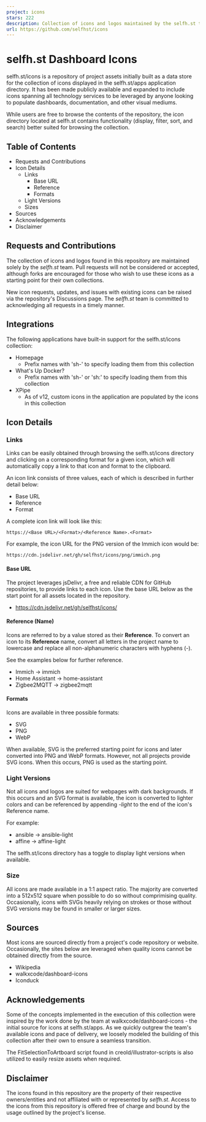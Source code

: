 ```yaml
---
project: icons
stars: 222
description: Collection of icons and logos maintained by the selfh.st team
url: https://github.com/selfhst/icons
---
```


selfh.st Dashboard Icons
========================

selfh.st/icons is a repository of project assets initially built as a data store for the collection of icons displayed in the selfh.st/apps application directory. It has been made publicly available and expanded to include icons spanning all technology services to be leveraged by anyone looking to populate dashboards, documentation, and other visual mediums.

While users are free to browse the contents of the repository, the icon directory located at selfh.st contains functionality (display, filter, sort, and search) better suited for browsing the collection.

Table of Contents
-----------------

-   Requests and Contributions
-   Icon Details
    -   Links
        -   Base URL
        -   Reference
        -   Formats
    -   Light Versions
    -   Sizes
-   Sources
-   Acknowledgements
-   Disclaimer

Requests and Contributions
--------------------------

The collection of icons and logos found in this repository are maintained solely by the _selfh.st_ team. Pull requests will not be considered or accepted, although forks are encouraged for those who wish to use these icons as a starting point for their own collections.

New icon requests, updates, and issues with existing icons can be raised via the repository's Discussions page. The _selfh.st_ team is committed to acknowledging all requests in a timely manner.

Integrations
------------

The following applications have built-in support for the selfh.st/icons collection:

-   Homepage
    -   Prefix names with 'sh-' to specify loading them from this collection
-   What's Up Docker?
    -   Prefix names with 'sh-' or 'sh:' to specify loading them from this collection
-   XPipe
    -   As of v12, custom icons in the application are populated by the icons in this collection

Icon Details
------------

### Links

Links can be easily obtained through browsing the selfh.st/icons directory and clicking on a corresponding format for a given icon, which will automatically copy a link to that icon and format to the clipboard.

An icon link consists of three values, each of which is described in further detail below:

-   Base URL
-   Reference
-   Format

A complete icon link will look like this:

```
https://<Base URL>/<Format>/<Reference Name>.<Format>
```

For example, the icon URL for the PNG version of the Immich icon would be:

```
https://cdn.jsdelivr.net/gh/selfhst/icons/png/immich.png
```

#### Base URL

The project leverages jsDelivr, a free and reliable CDN for GitHub repositories, to provide links to each icon. Use the base URL below as the start point for all assets located in the repository.

-   https://cdn.jsdelivr.net/gh/selfhst/icons/

#### Reference (Name)

Icons are referred to by a value stored as their **Reference**. To convert an icon to its **Reference** name, convert all letters in the project name to lowercase and replace all non-alphanumeric characters with hyphens (-).

See the examples below for further reference.

-   Immich → immich
-   Home Assistant → home-assistant
-   Zigbee2MQTT → zigbee2mqtt

#### Formats

Icons are available in three possible formats:

-   SVG
-   PNG
-   WebP

When available, SVG is the preferred starting point for icons and later converted into PNG and WebP formats. However, not all projects provide SVG icons. When this occurs, PNG is used as the starting point.

### Light Versions

Not all icons and logos are suited for webpages with dark backgrounds. If this occurs and an SVG format is available, the icon is converted to lighter colors and can be referenced by appending _\-light_ to the end of the icon's Reference name.

For example:

-   ansible → ansible-light
-   affine → affine-light

The selfh.st/icons directory has a toggle to display light versions when available.

### Size

All icons are made available in a 1:1 aspect ratio. The majority are converted into a 512x512 square when possible to do so without comprimising quality. Occasionally, icons with SVGs heavily relying on strokes or those without SVG versions may be found in smaller or larger sizes.

Sources
-------

Most icons are sourced directly from a project's code repository or website. Occasionally, the sites below are leveraged when quality icons cannot be obtained directly from the source.

-   Wikipedia
-   walkxcode/dashboard-icons
-   Iconduck

Acknowledgements
----------------

Some of the concepts implemented in the execution of this collection were inspired by the work done by the team at walkxcode/dashboard-icons - the initial source for icons at selfh.st/apps. As we quickly outgrew the team's available icons and pace of delivery, we loosely modeled the building of this collection after their own to ensure a seamless transition.

The FitSelectionToArtboard script found in creold/illustrator-scripts is also utilized to easily resize assets when required.

Disclaimer
----------

The icons found in this repository are the property of their respective owners/entities and not affiliated with or represented by _selfh.st_. Access to the icons from this repository is offered free of charge and bound by the usage outlined by the project's license.
